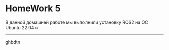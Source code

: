 # HomeWork 5
В данной домашней работе мы выполнили установку ROS2 на ОС Ubuntu 22.04 и 
***
ghbdtn









